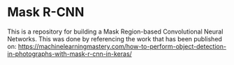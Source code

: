 # Mask R-CNN

This is a repository for building a Mask Region-based Convolutional Neural Networks. This was done by referencing the work that has been published on: https://machinelearningmastery.com/how-to-perform-object-detection-in-photographs-with-mask-r-cnn-in-keras/
